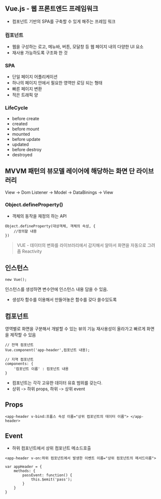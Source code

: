 ## Vue.js - 웹 프론트엔드 프레임워크

- 컴포넌트 기반의 SPA를 구축할 수 있게 해주는 프레임 워크

### 컴포넌트

- 웹을 구성하는 로고, 메뉴바, 버튼, 모달창 등 웹 페이지 내의 다양한 UI 요소
- 재사용 가능하도록 구조화 한 것

### SPA

- 단일 페이지 어플리케이션
- 하나의 페이지 안에서 필요한 영역만 로딩 되는 형태
- 빠른 페이지 변환
- 적은 트래픽 양

### LifeCycle

- before create
- created
- before mount
- mounted
- before update
- updated
- before destroy
- destroyed


## MVVM 패턴의 뷰모델 레이어에 해당하는 화면 단 라이브러리

View -> Dom Listener -> Model -> DataBinings -> View

### Object.defineProperty()
- 객체의 동작을 재정의 하는 API
```
Object.defineProperty(대상객체, 객체의 속성, {
    //정의할 내용
})
```

> VUE - 데이터의 변화를 라이브러리에서 감지해서 알아서 화면을 자동으로 그려줌 Reactivity

## 인스턴스
```
new Vue();
```
인스턴스를 생성하면 변수안에 인스턴스 내용 담을 수 있음.
- 생성자 함수를 이용해서 만들어놓은 함수를 갖다 쓸수있도록

## 컴포넌트
영역별로 화면을 구분해서 개발할 수 있는 뷰의 기능
재사용성이 올라가고 빠르게 화면을 제작할 수 있음
```
// 전역 컴포넌트
Vue.component('app-header',컴포넌트 내용);

// 지역 컴포넌트
components: {
    '컴포넌트 이름' : 컴포넌트 내용
}
```

- 컴포넌트는 각각 고유한 데이터 유효 범위를 갖는다.
- 상위 -> 하위 props, 하위 -> 상위 event

## Props
```
<app-header v-bind:프롭스 속성 이름="상위 컴포넌트의 데이터 이름"> </app-header>
```

## Event
- 하위 컴포넌트에서 상위 컴포넌트 메소드호출
```
<app-header v-on:하위 컴포넌트에서 발생한 이벤트 이름="상위 컴포넌트의 메서드이름">

var appHeader = {
    methods: {
        passEvent: function() {
            this.$emit('pass');
        }
    }
}
```